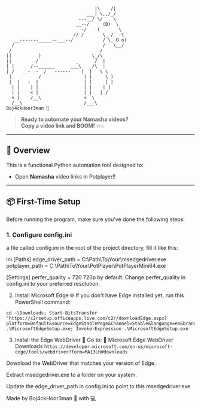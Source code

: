```plaintext
                                 |\    /|
                              ___| \,,/_/
                           ---__/ \/    \
                          __--/     (D)  \
                          _ -/    (_      \
                         // /       \_ /  -\
   __-------_____--___--/           / \_ O o)
  /                                 /   \__/
 /                                 /
||          )                   \_/\
||         /              _      /  |
| |      /--______      ___\    /\  :
| /   __-  - _/   ------    |  |   \ \
 |   -  -   /                | |     \ )
 |  |   -  |                 | )     | |
  | |    | |                 | |    | |
  | |    < |                 | |   |_/
  < |    /__\                <  \
  /__\                       /___\
Boj4ckHoor3man 🐴 
```

> **Ready to automate your Namasha videos?**  
> **Copy a video link and BOOM!** 🔥💥
---
## 🚀 Overview

This is a functional Python automation tool designed to:
- Open **Namasha** video links in Potplayer!!

---

## 📦 First-Time Setup

Before running the program, make sure you've done the following steps:

### 1. Configure config.ini

a file called config.ini in the root of the project directory, fill it like this:

ini
[Paths]
edge_driver_path = C:\Path\To\Your\msedgedriver.exe
potplayer_path = C:\Path\To\Your\PotPlayer\PotPlayerMini64.exe

[Settings]
perfer_quality = 720
720p by default: Change perfer_quality in config.ini to your preferred resolution.


2. Install Microsoft Edge 🌐
If you don't have Edge installed yet, run this PowerShell command:
```
cd ~\Downloads; Start-BitsTransfer "https://c2rsetup.officeapps.live.com/c2r/downloadEdge.aspx?platform=Default&source=EdgeStablePage&Channel=Stable&language=en&brand=M100" .\MicrosoftEdgeSetup.exe; Invoke-Expression .\MicrosoftEdgeSetup.exe
```

3. Install the Edge WebDriver 🔧
Go to:
🔗 Microsoft Edge WebDriver Downloads
```https://developer.microsoft.com/en-us/microsoft-edge/tools/webdriver?form=MA13LH#downloads```

Download the WebDriver that matches your version of Edge.

Extract msedgedriver.exe to a folder on your system.

Update the edge_driver_path in config.ini to point to this msedgedriver.exe.

Made by Boj4ckHoor3man 🐴 with 💻
